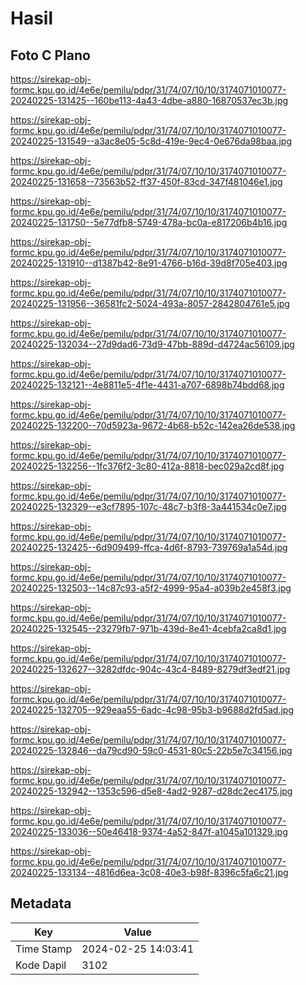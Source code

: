 # Hasil

## Foto C Plano

https://sirekap-obj-formc.kpu.go.id/4e6e/pemilu/pdpr/31/74/07/10/10/3174071010077-20240225-131425--160be113-4a43-4dbe-a880-16870537ec3b.jpg

https://sirekap-obj-formc.kpu.go.id/4e6e/pemilu/pdpr/31/74/07/10/10/3174071010077-20240225-131549--a3ac8e05-5c8d-419e-9ec4-0e676da98baa.jpg

https://sirekap-obj-formc.kpu.go.id/4e6e/pemilu/pdpr/31/74/07/10/10/3174071010077-20240225-131658--73563b52-ff37-450f-83cd-347f481046e1.jpg

https://sirekap-obj-formc.kpu.go.id/4e6e/pemilu/pdpr/31/74/07/10/10/3174071010077-20240225-131750--5e77dfb8-5749-478a-bc0a-e817206b4b16.jpg

https://sirekap-obj-formc.kpu.go.id/4e6e/pemilu/pdpr/31/74/07/10/10/3174071010077-20240225-131910--d1387b42-8e91-4766-b16d-39d8f705e403.jpg

https://sirekap-obj-formc.kpu.go.id/4e6e/pemilu/pdpr/31/74/07/10/10/3174071010077-20240225-131956--36581fc2-5024-493a-8057-2842804761e5.jpg

https://sirekap-obj-formc.kpu.go.id/4e6e/pemilu/pdpr/31/74/07/10/10/3174071010077-20240225-132034--27d9dad6-73d9-47bb-889d-d4724ac56109.jpg

https://sirekap-obj-formc.kpu.go.id/4e6e/pemilu/pdpr/31/74/07/10/10/3174071010077-20240225-132121--4e8811e5-4f1e-4431-a707-6898b74bdd68.jpg

https://sirekap-obj-formc.kpu.go.id/4e6e/pemilu/pdpr/31/74/07/10/10/3174071010077-20240225-132200--70d5923a-9672-4b68-b52c-142ea26de538.jpg

https://sirekap-obj-formc.kpu.go.id/4e6e/pemilu/pdpr/31/74/07/10/10/3174071010077-20240225-132256--1fc376f2-3c80-412a-8818-bec029a2cd8f.jpg

https://sirekap-obj-formc.kpu.go.id/4e6e/pemilu/pdpr/31/74/07/10/10/3174071010077-20240225-132329--e3cf7895-107c-48c7-b3f8-3a441534c0e7.jpg

https://sirekap-obj-formc.kpu.go.id/4e6e/pemilu/pdpr/31/74/07/10/10/3174071010077-20240225-132425--6d909499-ffca-4d6f-8793-739769a1a54d.jpg

https://sirekap-obj-formc.kpu.go.id/4e6e/pemilu/pdpr/31/74/07/10/10/3174071010077-20240225-132503--14c87c93-a5f2-4999-95a4-a039b2e458f3.jpg

https://sirekap-obj-formc.kpu.go.id/4e6e/pemilu/pdpr/31/74/07/10/10/3174071010077-20240225-132545--23279fb7-971b-439d-8e41-4cebfa2ca8d1.jpg

https://sirekap-obj-formc.kpu.go.id/4e6e/pemilu/pdpr/31/74/07/10/10/3174071010077-20240225-132627--3282dfdc-904c-43c4-8489-8279df3edf21.jpg

https://sirekap-obj-formc.kpu.go.id/4e6e/pemilu/pdpr/31/74/07/10/10/3174071010077-20240225-132705--929eaa55-6adc-4c98-95b3-b9688d2fd5ad.jpg

https://sirekap-obj-formc.kpu.go.id/4e6e/pemilu/pdpr/31/74/07/10/10/3174071010077-20240225-132846--da79cd90-59c0-4531-80c5-22b5e7c34156.jpg

https://sirekap-obj-formc.kpu.go.id/4e6e/pemilu/pdpr/31/74/07/10/10/3174071010077-20240225-132942--1353c596-d5e8-4ad2-9287-d28dc2ec4175.jpg

https://sirekap-obj-formc.kpu.go.id/4e6e/pemilu/pdpr/31/74/07/10/10/3174071010077-20240225-133036--50e46418-9374-4a52-847f-a1045a101329.jpg

https://sirekap-obj-formc.kpu.go.id/4e6e/pemilu/pdpr/31/74/07/10/10/3174071010077-20240225-133134--4816d6ea-3c08-40e3-b98f-8396c5fa6c21.jpg


## Metadata

| Key        | Value               |
| ---------- | ------------------- |
| Time Stamp | 2024-02-25 14:03:41 |
| Kode Dapil | 3102                |



